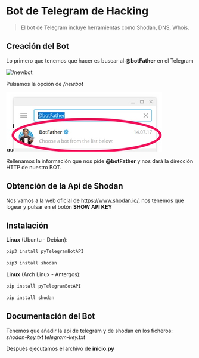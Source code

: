 # Bot de Telegram de Hacking
> El bot de Telegram incluye herramientas como Shodan, DNS, Whois.

## Creación del Bot

Lo primero que tenemos que hacer es buscar al **@botFather** en el Telegram

![/newbot](https://github.com/rubenleon/Bot-Telegram-Shodan/blob/master/img/Telegram-1.jpg)

Pulsamos la opción de */newbot*

![/newbot](/img/Telegram-1.jpg)

Rellenamos la información que nos pide **@botFather** y nos dará la dirección HTTP de nuestro BOT.

## Obtención de la Api de Shodan

Nos vamos a la web oficial de https://www.shodan.io/, nos tenemos que logear y pulsar en el botón **SHOW API KEY**

## Instalación

**Linux** (Ubuntu - Debian):

```sh
pip3 install pyTelegramBotAPI
```

```sh
pip3 install shodan
```

**Linux** (Arch Linux - Antergos):

```sh
pip install pyTelegramBotAPI
```

```sh
pip install shodan
```

## Documentación del Bot

Tenemos que añadir la api de telegram y de shodan en los ficheros:
*shodan-key.txt*
*telegram-key.txt*

Después ejecutamos el archivo de **inicio.py**
